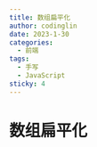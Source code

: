 ```yaml
---
title: 数组扁平化
author: codinglin
date: 2023-1-30
categories:
  - 前端
tags:
  - 手写
  - JavaScript
sticky: 4
---
```


# 数组扁平化
